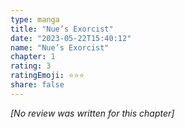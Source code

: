 ```yaml
---
type: manga
title: "Nue’s Exorcist"
date: "2023-05-22T15:40:12"
name: "Nue’s Exorcist"
chapter: 1
rating: 3
ratingEmoji: ⭐️⭐️⭐️
share: false
---
```


*[No review was written for this chapter]*

